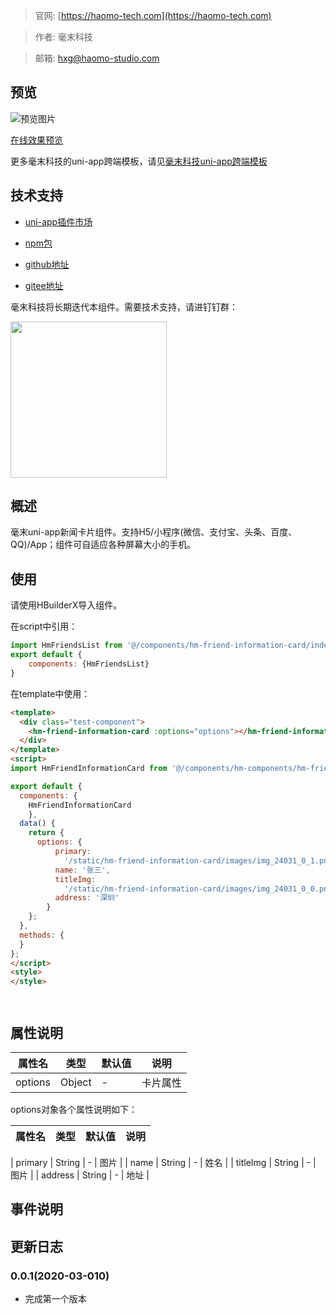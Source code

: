 > 官网: [https://haomo-tech.com](https://haomo-tech.com)

> 作者: 毫末科技

> 邮箱: hxg@haomo-studio.com

## 预览

![预览图片](http://downloads.haomo-tech.com/uniapp/hm-friend-information-card.png)

[在线效果预览](http://template.uniapp.haomo-tech.com/pages/haomo/test-component/hm-friend-information-card)

更多毫末科技的uni-app跨端模板，请见[毫末科技uni-app跨端模板](https://haomo-tech.com/sale.html)

## 技术支持

* [uni-app插件市场](https://ext.dcloud.net.cn/plugin?id=1398)

* [npm包](https://www.npmjs.com/package/hm-uniapp-friend-information-card)

* [github地址](https://github.com/haomo-studio/hm-uniapp-friend-information-card)

* [gitee地址](https://gitee.com/haomo/hm-uniapp-friend-information-card)

毫末科技将长期迭代本组件。需要技术支持，请进钉钉群：

<img width="250" src="http://downloads.haomo-tech.com/%E6%AF%AB%E6%9C%ABuniapp%E7%BB%84%E4%BB%B6%E6%8A%80%E6%9C%AF%E6%94%AF%E6%8C%81.jpg">

## 概述

毫末uni-app新闻卡片组件。支持H5/小程序(微信、支付宝、头条、百度、QQ)/App；组件可自适应各种屏幕大小的手机。

## 使用

请使用HBuilderX导入组件。

在script中引用：

```javascript
import HmFriendsList from '@/components/hm-friend-information-card/index.vue'
export default {
    components: {HmFriendsList}
}
```

在template中使用：

```html
<template>
  <div class="test-component">
    <hm-friend-information-card :options="options"></hm-friend-information-card>
  </div>
</template>
<script>
import HmFriendInformationCard from '@/components/hm-components/hm-friend-information-card/index.vue'

export default {
  components: {
    HmFriendInformationCard
    },
  data() {
    return {
      options: {
          primary:
            '/static/hm-friend-information-card/images/img_24031_0_1.png',
          name: '张三',
          titleImg:
            '/static/hm-friend-information-card/images/img_24031_0_0.png',
          address: '深圳'
        }
    };
  },
  methods: {
  }
};
</script>
<style>
</style>




```

## 属性说明

| 属性名        | 类型     | 默认值 | 说明                                                                       |
|-----------   |---------|--------|----------------------------------------------------------------------------|
| options        | Object  | -      | 卡片属性                                                                   |

options对象各个属性说明如下：

| 属性名        | 类型     | 默认值 | 说明                                                                       |
|-----------   |---------|--------|----------------------------------------------------------------------------|

| primary        | String  | -      | 图片                                                                   |
| name        | String  | -      | 姓名                                                                   |
| titleImg        | String  | -      | 图片                                                                   |
| address        | String  | -      | 地址                                                                   |



## 事件说明


## 更新日志

### 0.0.1(2020-03-010)

* 完成第一个版本
